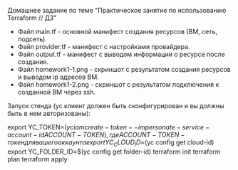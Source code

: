 Домашнее задание по теме "Практическое занятие по использованию Terraform // ДЗ"

- Файл main.tf - основной манифест создания ресурсов (ВМ, сеть, подсеть).
- Файл provider.tf - манифест с настройками провайдера.
- Файл output.tf - манифест с выводом информации о ресурсе после создания.
- Файл homework1-1.png - скриншот с результатом создания ресурсов и выводом ip адресов ВМ.
- Файл homework1-2.png - скриншот с результатом подключения к созданной ВМ через ssh.


Запуск стенда (yc клиент должен быть сконфигурирован и вы должны быть в нем авторизованы):

export YC_TOKEN=$(yc iam create-token --impersonate-service-account-id ACCOUNT-TOKEN), где ACCOUNT-TOKEN- токен для вашего аккаунта
export YC_CLOUD_ID=$(yc config get cloud-id)
export YC_FOLDER_ID=$(yc config get folder-id)
terraform init
terraform plan
terraform apply

